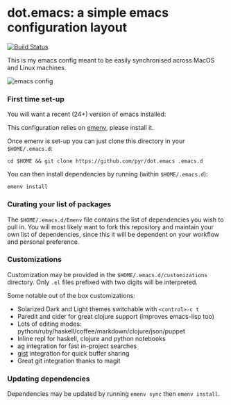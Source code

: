 dot.emacs: a simple emacs configuration layout
==============================================

[![Build Status](https://secure.travis-ci.org/pyr/dot.emacs.png)](http://travis-ci.org/pyr/dot.emacs)


This is my emacs config meant to be easily synchronised across MacOS
and Linux machines.

![emacs config](http://i.imgur.com/45V15Pp.png)

### First time set-up

You will want a recent (24+) version of emacs installed:

This configuration relies on [emenv](https://github.com/pyr/emenv), please install
it.

Once emenv is set-up you can just clone this directory in your
`$HOME/.emacs.d`:

```
cd $HOME && git clone https://github.com/pyr/dot.emacs .emacs.d
```

You can then install dependencies by running (within `$HOME/.emacs.d`):

```
emenv install
```

### Curating your list of packages

The `$HOME/.emacs.d/Emenv` file contains the list of dependencies you
wish to pull in. You will most likely want to fork this repository and
maintain your own list of dependencies, since this it will be
dependent on your workflow and personal preference.

### Customizations

Customization may be provided in the `$HOME/.emacs.d/customizations`
directory. Only `.el` files prefixed with two digits will be
interpreted.

Some notable out of the box customizations:

- Solarized Dark and Light themes switchable with `<control>-c t`
- Paredit and cider for great clojure support (improves emacs-lisp
  too)
- Lots of editing modes:
  python/ruby/haskell/coffee/markdown/clojure/json/puppet
- Inline repl for haskell, clojure and python notebooks
- ag integration for fast in-project searches
- [gist](https://gist.github.com) integration for quick buffer sharing
- Great git integration thanks to magit

### Updating dependencies

Dependencies may be updated by running `emenv sync` then `emenv install`.

